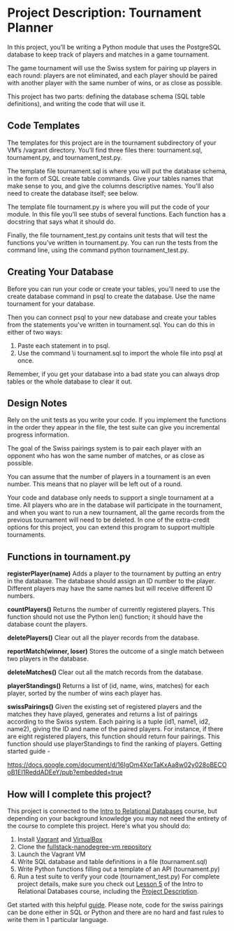 # Project Description: Tournament Planner

In this project, you’ll be writing a Python module that uses the PostgreSQL database to keep track of players and matches in a game tournament.

The game tournament will use the Swiss system for pairing up players in each round: players are not eliminated, and each player should be paired with another player with the same number of wins, or as close as possible.

This project has two parts: defining the database schema (SQL table definitions), and writing the code that will use it.

## Code Templates
The templates for this project are in the tournament subdirectory of your VM’s /vagrant directory. You’ll find three files there: tournament.sql, tournament.py, and tournament_test.py.

The template file tournament.sql is where you will put the database schema, in the form of SQL create table commands. Give your tables names that make sense to you, and give the columns descriptive names. You'll also need to create the database itself; see below.

The template file tournament.py is where you will put the code of your module. In this file you’ll see stubs of several functions. Each function has a docstring that says what it should do.

Finally, the file tournament_test.py contains unit tests that will test the functions you’ve written in tournament.py. You can run the tests from the command line, using the command python tournament_test.py.

## Creating Your Database
Before you can run your code or create your tables, you'll need to use the create database command in psql to create the database. Use the name tournament for your database.

Then you can connect psql to your new database and create your tables from the statements you've written in tournament.sql. You can do this in either of two ways:

1. Paste each statement in to psql.
2. Use the command \i tournament.sql to import the whole file into psql at once.

Remember, if you get your database into a bad state you can always drop tables or the whole database to clear it out.

## Design Notes
Rely on the unit tests as you write your code. If you implement the functions in the order they appear in the file, the test suite can give you incremental progress information.

The goal of the Swiss pairings system is to pair each player with an opponent who has won the same number of matches, or as close as possible.

You can assume that the number of players in a tournament is an even number. This means that no player will be left out of a round.

Your code and database only needs to support a single tournament at a time. All players who are in the database will participate in the tournament, and when you want to run a new tournament, all the game records from the previous tournament will need to be deleted. In one of the extra-credit options for this project, you can extend this program to support multiple tournaments.

## Functions in tournament.py
**registerPlayer(name)**
Adds a player to the tournament by putting an entry in the database. The database should assign an ID number to the player. Different players may have the same names but will receive different ID numbers.

**countPlayers()**
Returns the number of currently registered players. This function should not use the Python len() function; it should have the database count the players.

**deletePlayers()**
Clear out all the player records from the database.

**reportMatch(winner, loser)**
Stores the outcome of a single match between two players in the database.

**deleteMatches()**
Clear out all the match records from the database.

**playerStandings()**
Returns a list of (id, name, wins, matches) for each player, sorted by the number of wins each player has.

**swissPairings()**
Given the existing set of registered players and the matches they have played, generates and returns a list of pairings according to the Swiss system. Each pairing is a tuple (id1, name1, id2, name2), giving the ID and name of the paired players. For instance, if there are eight registered players, this function should return four pairings. This function should use playerStandings to find the ranking of players.
Getting started guide -

https://docs.google.com/document/d/16IgOm4XprTaKxAa8w02y028oBECOoB1EI1ReddADEeY/pub?embedded=true

## How will I complete this project?
This project is connected to the [Intro to Relational Databases](https://classroom.udacity.com/courses/ud197) course, but depending on your background knowledge you may not need the entirety of the course to complete this project. Here's what you should do:

1. Install [Vagrant](http://vagrantup.com/) and [VirtualBox](https://www.virtualbox.org/)
2. Clone the [fullstack-nanodegree-vm repository](http://github.com/udacity/fullstack-nanodegree-vm)
3. Launch the Vagrant VM
4. Write SQL database and table definitions in a file (tournament.sql)
5. Write Python functions filling out a template of an API (tournament.py)
6. Run a test suite to verify your code (tournament_test.py)
For complete project details, make sure you check out [Lesson 5](https://classroom.udacity.com/courses/ud197/lessons/3521918727/concepts/35540686050923) of the Intro to Relational Databases course, including the [Project Description](https://classroom.udacity.com/courses/ud197/lessons/3521918727/concepts/35196892840923).

Get started with this helpful [guide](https://docs.google.com/a/knowlabs.com/document/d/16IgOm4XprTaKxAa8w02y028oBECOoB1EI1ReddADEeY/pub?embedded=true).
Please note, code for the swiss pairings can be done either in SQL or Python and there are no hard and fast rules to write them in 1 particular language.
